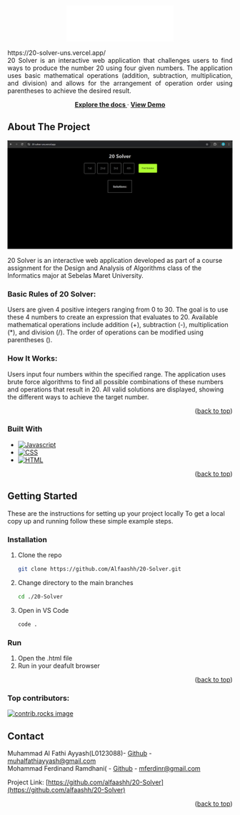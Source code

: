 <!-- PROJECT LOGO -->
<br />
<div align="center">
  <a href="https://github.com/alfaashh/20-Solver">
    <img src="images/logo.png" alt="Logo" width="240" height="80">
    <br />
  </a>

  <p align="justify">
    https://20-solver-uns.vercel.app/
    <br />
    20 Solver is an interactive web application that challenges users to find ways to produce the number 20 using four given numbers. The application uses basic mathematical operations (addition, subtraction, multiplication, and division) and allows for the arrangement of operation order using parentheses to achieve the desired result.
    <br />
  </p>
  <p align="center">
    <a href="https://github.com/alfaashh/20-Solver/tree/main/docs"><strong>Explore the docs </strong></a>
     ·
     <a href="https://github.com/alfaashh/20-Solver/tree/main/demo"><strong>View Demo </strong></a>
  </p>
</div>


<!-- ABOUT THE PROJECT -->
## About The Project

![Web Screenshoot][product-screenshot]

20 Solver is an interactive web application developed as part of a course assignment for the Design and Analysis of Algorithms class of the Informatics major at Sebelas Maret University.

### Basic Rules of 20 Solver:

Users are given 4 positive integers ranging from 0 to 30.
The goal is to use these 4 numbers to create an expression that evaluates to 20.
Available mathematical operations include addition (+), subtraction (-), multiplication (*), and division (/).
The order of operations can be modified using parentheses ().

### How It Works:

Users input four numbers within the specified range.
The application uses brute force algorithms to find all possible combinations of these numbers and operations that result in 20.
All valid solutions are displayed, showing the different ways to achieve the target number.

<p align="right">(<a href="#readme-top">back to top</a>)</p>



### Built With

* [![Javascript][Javascript]][Javascript-url]
* [![CSS][CSS]][CSS-url]
* [![HTML][HTML]][HTML-url]

<p align="right">(<a href="#readme-top">back to top</a>)</p>



<!-- GETTING STARTED -->
## Getting Started

These are the instructions for setting up your project locally
To get a local copy up and running follow these simple example steps.


### Installation

1. Clone the repo
   ```sh
   git clone https://github.com/Alfaashh/20-Solver.git
   ```
2. Change directory to the main branches
   ```sh
   cd ./20-Solver
   ```
3. Open in VS Code
   ```sh
   code .
   ```
   
### Run

1. Open the .html file
2. Run in your deafult browser
   
<p align="right">(<a href="#readme-top">back to top</a>)</p>



### Top contributors:

<a href="https://github.com/Alfaashh/20-Solver/graphs/contributors">
  <img src="https://contrib.rocks/image?repo=Alfaashh/20-Solver" alt="contrib.rocks image" />
</a>



<!-- CONTACT -->
## Contact

Muhammad Al Fathi Ayyash(L0123088)- [Github](https://github.com/Alfaashh) - muhalfathiayyash@gmail.com
<br />
Mohammad Ferdinand Ramdhani( - [Github](https://github.com/mferdinandr) - mferdinr@gmail.com

Project Link: [https://github.com/alfaashh/20-Solver](https://github.com/alfaashh/20-Solver)

<p align="right">(<a href="#readme-top">back to top</a>)</p>



<!-- MARKDOWN LINKS & IMAGES -->
<!-- https://www.markdownguide.org/basic-syntax/#reference-style-links -->
[product-screenshot]: images/screenshot.png
[Javascript]: https://img.shields.io/badge/JavaScript-F7DF1E?style=for-the-badge&logo=javascript&logoColor=black
[Javascript-url]: https://javascript.com/
[CSS]: https://img.shields.io/badge/CSS-563d7c?&style=for-the-badge&logo=css3&logoColor=white
[CSS-url]: https://www.w3.org/Style/CSS/Overview.en.html
[HTML]: https://img.shields.io/badge/HTML-e34c26?style=for-the-badge&logo=html5&logoColor=white
[HTML-url]: https://html.com/
